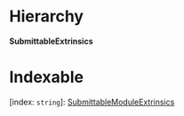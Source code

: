 

# Hierarchy

**SubmittableExtrinsics**

# Indexable

\[index: `string`\]:&nbsp;[SubmittableModuleExtrinsics](_rx_types_d_.submittablemoduleextrinsics.md)
